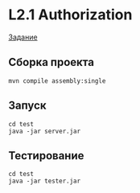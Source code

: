 # L2.1 Authorization

[Задание](https://stepik.org/lesson/12497/step/15?course=%D0%A0%D0%B0%D0%B7%D1%80%D0%B0%D0%B1%D0%BE%D1%82%D0%BA%D0%B0-%D0%B2%D0%B5%D0%B1-%D1%81%D0%B5%D1%80%D0%B2%D0%B8%D1%81%D0%B0-%D0%BD%D0%B0-Java-(%D1%87%D0%B0%D1%81%D1%82%D1%8C-1)&unit=2967)

## Сборка проекта
```
mvn compile assembly:single
```
## Запуск
```
cd test
java -jar server.jar
```
## Тестирование
```
cd test
java -jar tester.jar
```
